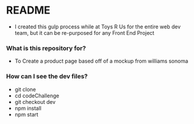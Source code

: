 # README #
* I created this gulp process while at Toys R Us for the entire web dev team, but it can be re-purposed for any Front End Project

### What is this repository for? ###

* To Create a product page based off of a mockup from williams sonoma

### How can I see the dev files? ###

* git clone
* cd codeChallenge
* git checkout dev
* npm install
* npm start

